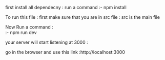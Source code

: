 first install all dependecny : run a command 
          :-   npm install

To run this file : first make sure that you are in src file : src is the main file 

Now Run a command :   
:-  npm run dev

your server will start listening at 3000 :

go in the browser and use this link :http://localhost:3000
